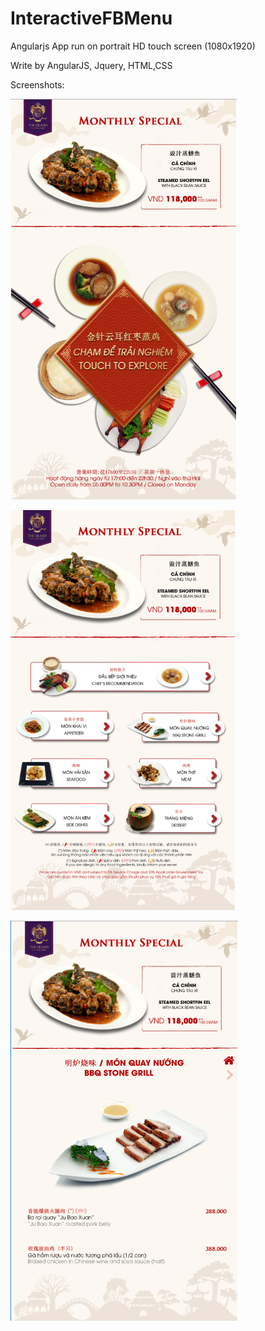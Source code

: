 # InteractiveFBMenu

Angularjs App run on portrait HD touch screen (1080x1920)

Write by AngularJS, Jquery, HTML,CSS

Screenshots:

![home page](https://github.com/langthangvn/InteractiveFBMenu/blob/master/screenshots/home_page.png)

![menu page](https://github.com/langthangvn/InteractiveFBMenu/blob/master/screenshots/menu_page.png)

![item page](https://github.com/langthangvn/InteractiveFBMenu/blob/master/screenshots/item_page.png)
